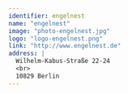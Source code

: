 ```yaml
---
identifier: engelnest
name: "engelnest"
image: "photo-engelnest.jpg"
logo: "logo-engelnest.png"
link: "http://www.engelnest.de"
address: |
  Wilhelm-Kabus-Straße 22-24
  <br>
  10829 Berlin
---
```

